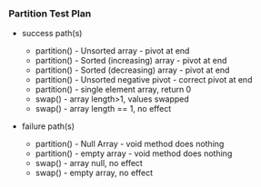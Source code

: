 ### Partition Test Plan

- success path(s)
    - partition() - Unsorted array - pivot at end 
    - partition() - Sorted (increasing) array - pivot at end 
    - partition() - Sorted (decreasing) array - pivot at end 
    - partition() - Unsorted negative pivot - correct pivot at end 
    - partition() - single element array, return 0 
    - swap() - array length>1, values swapped 
    - swap() - array length == 1, no effect
    
- failure path(s)
    - partition() - Null Array - void method does nothing 
    - partition() - empty array - void method does nothing 
    - swap() - array null, no effect 
    - swap() - empty array, no effect
